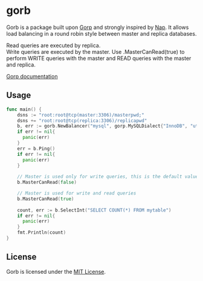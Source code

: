 # gorb

Gorb is a package built upon [Gorp](https://github.com/go-gorp/gorp) and strongly inspired by [Nap](https://github.com/tsenart/nap). 
It allows load balancing in a round robin style between master and replica databases.

Read queries are executed by replica.  
Write queries are executed by the master. 
Use .MasterCanRead(true) to perform WRITE queries with the master and READ queries with the master and replica.  

[Gorp documentation](https://godoc.org/gopkg.in/gorp.v2)

## Usage

```go
func main() {
	dsns := "root:root@tcp(master:3306)/masterpwd;"
	dsns += "root:root@tcp(replica:3306)/replicapwd"
	b, err := gorb.NewBalancer("mysql", gorp.MySQLDialect{"InnoDB", "utf8mb4"}	, dsns)
	if err != nil{
	  panic(err)
	}
	err = b.Ping()
	if err != nil{
	  panic(err)
	}
	
	// Master is used only for write queries, this is the default value
	b.MasterCanRead(false) 

	// Master is used for write and read queries
	b.MasterCanRead(true)
	
	count, err := b.SelectInt("SELECT COUNT(*) FROM mytable")
	if err != nil{
	  panic(err)
	}
	fmt.Println(count)
}
```
## License

Gorb is licensed under the [MIT License](./LICENSE).

